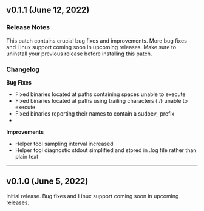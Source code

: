 ## v0.1.1 (June 12, 2022)
### Release Notes

This patch contains crucial bug fixes and improvements. More bug fixes and Linux support coming soon in upcoming releases. Make sure to uninstall your previous release before installing this patch.

### Changelog

**Bug Fixes**

- Fixed binaries located at paths containing spaces unable to execute
- Fixed binaries located at paths using trailing characters (./) unable to execute
- Fixed binaries reporting their names to contain a sudoev_ prefix
- 
**Improvements**

- Helper tool sampling interval increased
- Helper tool diagnostic stdout simplified and stored in .log file rather than plain text

___

## v0.1.0 (June 5, 2022)
Initial release. Bug fixes and Linux support coming soon in upcoming releases.
